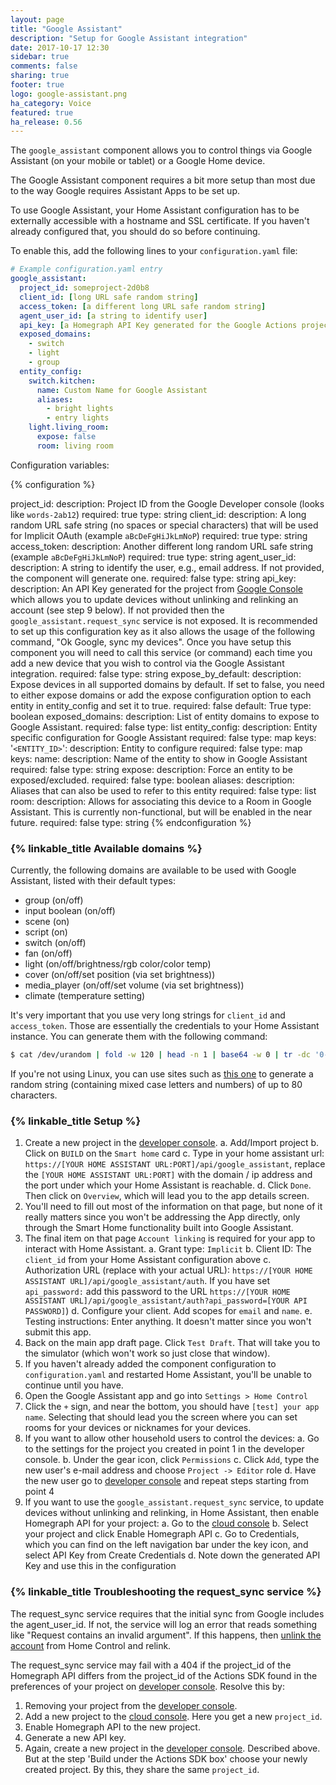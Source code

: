 ```yaml
---
layout: page
title: "Google Assistant"
description: "Setup for Google Assistant integration"
date: 2017-10-17 12:30
sidebar: true
comments: false
sharing: true
footer: true
logo: google-assistant.png
ha_category: Voice
featured: true
ha_release: 0.56
---
```


The `google_assistant` component allows you to control things via Google Assistant (on your mobile or tablet) or a Google Home device.

The Google Assistant component requires a bit more setup than most due to the way Google requires Assistant Apps to be set up.

<p class='note'>
To use Google Assistant, your Home Assistant configuration has to be externally accessible with a hostname and SSL certificate. If you haven't already configured that, you should do so before continuing.
</p>

To enable this, add the following lines to your `configuration.yaml` file:

```yaml
# Example configuration.yaml entry
google_assistant:
  project_id: someproject-2d0b8
  client_id: [long URL safe random string]
  access_token: [a different long URL safe random string]
  agent_user_id: [a string to identify user]
  api_key: [a Homegraph API Key generated for the Google Actions project]
  exposed_domains:
    - switch
    - light
    - group
  entity_config:
    switch.kitchen:
      name: Custom Name for Google Assistant
      aliases:
        - bright lights
        - entry lights
    light.living_room:
      expose: false
      room: living room
```

Configuration variables:

{% configuration %}

project_id:
  description: Project ID from the Google Developer console (looks like `words-2ab12`)
  required: true
  type: string
client_id:
  description: A long random URL safe string (no spaces or special characters) that will be used for Implicit OAuth (example `aBcDeFgHiJkLmNoP`)
  required: true
  type: string
access_token:
  description: Another different long random URL safe string  (example `aBcDeFgHiJkLmNoP`)
  required: true
  type: string
agent_user_id:
  description: A string to identify the user, e.g., email address. If not provided, the component will generate one.
  required: false
  type: string
api_key:
  description: An API Key generated for the project from [Google Console](https://console.cloud.google.com/apis/api/homegraph.googleapis.com/overview) which allows you to update devices without unlinking and relinking an account (see step 9 below). If not provided then the `google_assistant.request_sync` service is not exposed.  It is recommended to set up this configuration key as it also allows the usage of the following command, "Ok Google, sync my devices".  Once you have setup this component you will need to call this service (or command) each time you add a new device that you wish to control via the Google Assistant integration.
  required: false
  type: string
expose_by_default:
  description: Expose devices in all supported domains by default. If set to false, you need to either expose domains or add the expose configuration option to each entity in entity_config and set it to true.
  required: false
  default: True
  type: boolean
exposed_domains:
  description: List of entity domains to expose to Google Assistant.
  required: false
  type: list
entity_config:
  description: Entity specific configuration for Google Assistant
  required: false
  type: map
  keys:
    '`<ENTITY_ID>`':
      description: Entity to configure
      required: false
      type: map
      keys:
        name:
          description: Name of the entity to show in Google Assistant
          required: false
          type: string
        expose:
          description: Force an entity to be exposed/excluded.
          required: false
          type: boolean
        aliases:
          description: Aliases that can also be used to refer to this entity
          required: false
          type: list
        room:
          description: Allows for associating this device to a Room in Google Assistant.  This is currently non-functional, but will be enabled in the near future.
          required: false
          type: string
{% endconfiguration %}

### {% linkable_title Available domains %}
Currently, the following domains are available to be used with Google Assistant, listed with their default types:

- group (on/off)
- input boolean (on/off)
- scene (on)
- script (on)
- switch (on/off)
- fan (on/off)
- light (on/off/brightness/rgb color/color temp)
- cover (on/off/set position (via set brightness))
- media_player (on/off/set volume (via set brightness))
- climate (temperature setting)

It's very important that you use very long strings for `client_id` and `access_token`. Those are essentially the credentials to your Home Assistant instance. You can generate them with the following command:

```bash
$ cat /dev/urandom | fold -w 120 | head -n 1 | base64 -w 0 | tr -dc '0-9A-Za-z' | cut -c -80
```

If you're not using Linux, you can use sites such as [this one](https://www.browserling.com/tools/random-string) to generate a random string (containing mixed case letters and numbers) of up to 80 characters.

### {% linkable_title Setup %}

1. Create a new project in the [developer console](https://console.actions.google.com/).
  a. Add/Import project
  b. Click on `BUILD` on the `Smart home` card
  c. Type in your home assistant url: `https://[YOUR HOME ASSISTANT URL:PORT]/api/google_assistant`, replace the `[YOUR HOME ASSISTANT URL:PORT]` with the domain / ip address and the port under which your Home Assistant is reachable. 
  d. Click `Done`. Then click on `Overview`, which will lead you to the app details screen.
2. You'll need to fill out most of the information on that page, but none of it really matters since you won't be addressing the App directly, only through the Smart Home functionality built into Google Assistant.
3. The final item on that page `Account linking` is required for your app to interact with Home Assistant.
	a. Grant type: `Implicit`
	b. Client ID: The `client_id` from your Home Assistant configuration above
	c. Authorization URL (replace with your actual URL): `https://[YOUR HOME ASSISTANT URL]/api/google_assistant/auth`. If you have set `api_password:` add this password to the URL `https://[YOUR HOME ASSISTANT URL]/api/google_assistant/auth?api_password=[YOUR API PASSWORD]`)
	d. Configure your client. Add scopes for `email` and `name`.
	e. Testing instructions: Enter anything. It doesn't matter since you won't submit this app.
4. Back on the main app draft page. Click `Test Draft`. That will take you to the simulator (which won't work so just close that window).
5. If you haven't already added the component configuration to `configuration.yaml` and restarted Home Assistant, you'll be unable to continue until you have.
6. Open the Google Assistant app and go into `Settings > Home Control`
7. Click the `+` sign, and near the bottom, you should have `[test] your app name`. Selecting that should lead you the screen where you can set rooms for your devices or nicknames for your devices.
8. If you want to allow other household users to control the devices:
	a. Go to the settings for the project you created in point 1 in the developer console.
	b. Under the gear icon, click `Permissions`
	c. Click `Add`, type the new user's e-mail address and choose `Project -> Editor` role
	d. Have the new user go to [developer console](https://console.actions.google.com/) and repeat steps starting from point 4
9. If you want to use the `google_assistant.request_sync` service, to update devices without unlinking and relinking, in Home Assistant, then enable Homegraph API for your project:
	a. Go to the [cloud console](https://console.cloud.google.com/apis/api/homegraph.googleapis.com/overview)
	b. Select your project and click Enable Homegraph API
	c. Go to Credentials, which you can find on the left navigation bar under the key icon, and select API Key from Create Credentials
	d. Note down the generated API Key and use this in the configuration

### {% linkable_title Troubleshooting the request_sync service %}

The request_sync service requires that the initial sync from Google includes the agent_user_id. If not, the service will log an error that reads something like "Request contains an invalid argument". If this happens, then [unlink the account](https://support.google.com/googlehome/answer/7506443?hl=en-GB) from Home Control and relink.

The request_sync service may fail with a 404 if the project_id of the Homegraph API differs from the project_id of the Actions SDK found in the preferences of your project on [developer console](https://console.actions.google.com). Resolve this by:

  1. Removing your project from the [developer console](https://console.actions.google.com).
  2. Add a new project to the [cloud console](https://console.cloud.google.com). Here you get a new `project_id`.
  3. Enable Homegraph API to the new project.
  4. Generate a new API key.
  5. Again, create a new project in the [developer console](https://console.actions.google.com/). Described above. But at the step 'Build under the Actions SDK box' choose your newly created project. By this, they share the same `project_id`.
